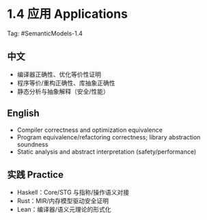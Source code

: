 # 1.4 应用 Applications

Tag: #SemanticModels-1.4

## 中文

- 编译器正确性、优化等价性证明
- 程序等价/重构正确性、库抽象正确性
- 静态分析与抽象解释（安全/性能）

## English

- Compiler correctness and optimization equivalence
- Program equivalence/refactoring correctness; library abstraction soundness
- Static analysis and abstract interpretation (safety/performance)

## 实践 Practice

- Haskell：Core/STG 与指称/操作语义对接
- Rust：MIR/内存模型驱动安全证明
- Lean：编译器/语义元理论的形式化
